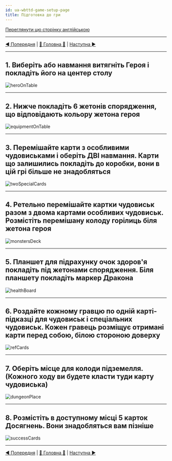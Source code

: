```yaml
---
id: ua-wbttd-game-setup-page
title: Підготовка до гри
---
```


[Переглянути цю сторінку англійською](../en/GameSetupPage.md)

***

[◄ Попередня](ComponentPage.md) | [🚪 Головна 🚪](IndexPage.md) | [Наступна ►](GamePlayPage.md)

***

## 1. Виберіть або навмання витягніть Героя і покладіть його на центер столу

![heroOnTable]

***

## 2. Нижче покладіть 6 жетонів спорядження, що відповідають кольору жетона героя

![equipmentOnTable]

***

## 3. Перемішайте карти з особливими чудовиськами і оберіть **ДВІ** навмання. Карти що залишились покладіть до коробки, вони в цій грі більше не знадобляться

![twoSpecialCards]

***

## 4. Ретельно перемішайте картки чудовиськ разом з двома картами особливих чудовиськ. Розмістіть перемішану колоду горілиць біля жетона героя

![monstersDeck]

***

## 5. Планшет для підрахунку очок здоров'я покладіть під жетонами спорядження. Біля планшету покладіть маркер Дракона

![healthBoard]

***

## 6. Роздайте кожному гравцю по одній карті-підказці для чудовиськ і спеціальних чудовиськ. Кожен гравець розміщує отримані карти перед собою, білою стороною доверху

![refCards]

***

## 7. Оберіть місце для колоди підземелля. (Кожного ходу ви будете класти туди карту чудовиська)

![dungeonPlace]

***

## 8. Розмістіть в доступному місці 5 карток Досягнень. Вони знадобляться вам пізніше

![successCards]

***

[◄ Попередня](ComponentPage.md) | [🚪 Головна 🚪](IndexPage.md) | [Наступна ►](GamePlayPage.md)

<!--Image links ref-->
[heroOnTable]: ../../resources/img/setup01.jpg
[equipmentOnTable]: ../../resources/img/setup02.jpg
[twoSpecialCards]: ../../resources/img/setup03.jpg
[monstersDeck]: ../../resources/img/setup04.jpg
[healthBoard]: ../../resources/img/setup05.jpg
[refCards]: ../../resources/img/setup06.jpg
[dungeonPlace]: ../../resources/img/setup07.jpg
[successCards]: ../../resources/img/setup08.jpg
